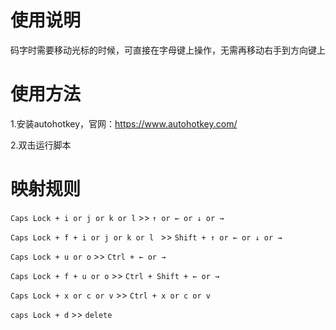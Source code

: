 # 使用说明

码字时需要移动光标的时候，可直接在字母键上操作，无需再移动右手到方向键上

# 使用方法

1.安装autohotkey，官网：https://www.autohotkey.com/

2.双击运行脚本

# 映射规则

`Caps Lock + i or j or k or l`  >>  `↑ or ← or ↓ or →`

`Caps Lock + f + i or j or k or l `  >>  `Shift + ↑ or ← or ↓ or →`

`Caps Lock + u or o`  >>  `Ctrl + ← or →` 

`Caps Lock + f + u or o`  >>  `Ctrl + Shift + ← or →` 

`Caps Lock + x or c or v`  >>  `Ctrl + x or c or v`

`caps Lock + d`  >>  `delete`
